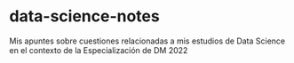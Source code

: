 # data-science-notes
Mis apuntes sobre cuestiones relacionadas a mis estudios de Data Science en el contexto de la Especialización de DM 2022
